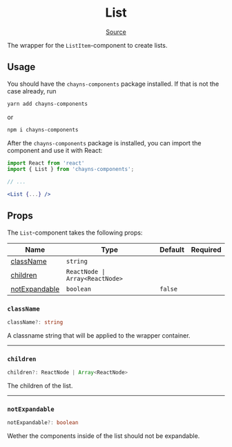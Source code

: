 <h1 align="center">List</h1>

<p align="center">
    <a href="src/react-chayns-list/component/List.jsx">Source</a>
</p>

The wrapper for the `ListItem`-component to create lists.

## Usage

You should have the `chayns-components` package installed. If that is not the
case already, run

```bash
yarn add chayns-components
```

or

```bash
npm i chayns-components
```

After the `chayns-components` package is installed, you can import the component
and use it with React:

```jsx
import React from 'react'
import { List } from 'chayns-components';

// ...

<List {...} />
```

## Props

The `List`-component takes the following props:

| Name                            | Type                            | Default | Required |
| ------------------------------- | ------------------------------- | ------- | :------: |
| [className](#classname)         | `string`                        |         |          |
| [children](#children)           | `ReactNode \| Array<ReactNode>` |         |          |
| [notExpandable](#notexpandable) | `boolean`                       | `false` |          |

### `className`

```ts
className?: string
```

A classname string that will be applied to the wrapper container.

---

### `children`

```ts
children?: ReactNode | Array<ReactNode>
```

The children of the list.

---

### `notExpandable`

```ts
notExpandable?: boolean
```

Wether the components inside of the list should not be expandable.
